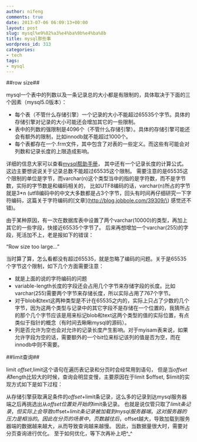 ```yaml
---
author: nifeng
comments: true
date: 2013-07-06 06:09:13+00:00
layout: post
slug: mysql%e9%82%a3%e4%ba%9b%e4%ba%8b
title: mysql那些事
wordpress_id: 313
categories:
- tech
tags:
- mysql
---
```


##row size##

mysql一个表中的列数以及一条记录总的大小都是有限制的，具体取决于下面的三个因素（mysql5.0版本）：

* 每个表（不管什么存储引擎）一个记录的大小不能超过65535个字节。具体的存储引擎对记录的大小可能还会增加其它的一些限制。
* 表中的列数的强限制是4096个（不管什么存储引擎）。具体的存储引擎可能还会有额外的限制，比如innodb就不能超过1000个。
* 每个表都存在一个.frm文件，其中包含了对表的一些定义。而这些有可能会对列数和记录长度的上限造成影响。

详细的信息大家可以查看[mysql帮助手册](http://dev.mysql.com/doc/refman/5.0/en/column-count-limit.html)，
其中还有一个记录长度的计算公式。这边主要想说说关于记录总数不能超过65535这个限制。
需要注意的是65535这个限制的单位是字节，而varchar(n)这个类型当中的指的是字符数，而不是字节数，实际的字节数是和编码相关的，
比如UTF8编码的话，varchar(n)所占的字节就是3\*n
\(utf8编码中的中文大多数都是占3个字节，回头有时间再仔细研究一下字符编码，这篇关于字符编码的[文章](http://blog.jobbole.com/39309/\)
感觉还不错)。

由于某种原因，有一次在数据库表中设置了两个varchar(10000)的类型，再加上其它的一些字段，快接近65535个字节了。
后来再想增加一个varchar(255)的字段，死活加不上，老是报如下的错误：

“Row size too large...”

当时算了算，怎么看都没有超过65535，就是忽略了编码的问题。关于是65535个字节这个限制，如下几个方面需要注意：

* 就是上面的说的字符编码的问题
* variable-length长度的字段还会占用几个字节来存储字段的长度。比如varchar(255)需要两个字节来存储长度，所以实际占用了767个字节。
* 对于blob和text这两种类型是不计在65535之内的，实际上只占了少数的几个字节，因为这两个类型与记录中的其它字段不是存储在一个位置的，我猜所占的那个几个字节应该是用来标记blob和text这两个类型的值的实际位置，有点类似于指针的概念（有时间去瞅瞅mysql的源码）。
* 列是否允许为空也会对允许的记录长度产生影响。对于myisam表来说，如果允许字段为空的话，需要额外的一个bit位来标记该列的值是否为空，而在innodb中则不需要。

##limit查询##

limit $offset,$limit这个语句在遍历表记录和分页时会经常用到语句，
但是当$offset和$length比较大的时候，查询会明显变慢，主要原因在于limit $offset, $limit的实现方式如下是如下过程：

从存储引擎获取满足条件的$offset+$limit条记录，这么多的记录到达mysql服务器端之后再挑选出从$offset位置处开始的$limit条记录。
也就是说仅管只取了$limit条记录，但实际上会导致$offset+$limit条记录被加载到mysql服务器端，这对服务器的压力是相当的。
因此在分页的场景中，页数越往后，$offset越大，导致加载到服务器端的数据越来越大，从而导致查询越来越慢。
因此，当数据量很大时，需要对分页查询进行优化。
至于如何优化，等下次再补上吧^_^



